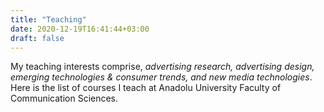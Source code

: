 ```yaml
---
title: "Teaching"
date: 2020-12-19T16:41:44+03:00
draft: false
---
```


My teaching interests comprise, *advertising research, advertising design, emerging  technologies & consumer trends, and new media technologies*. Here is the list of courses I teach at Anadolu University Faculty of Communication Sciences.